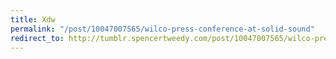 ```yaml
---
title: Xdw
permalink: "/post/10047007565/wilco-press-conference-at-solid-sound"
redirect_to: http://tumblr.spencertweedy.com/post/10047007565/wilco-press-conference-at-solid-sound
---
```


